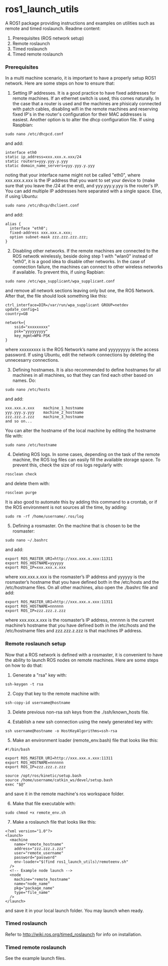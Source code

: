 # ros1_launch_utils

A ROS1 package providing instructions and examples on utilities such as remote and timed roslaunch. Readme content:
1. Prerequisites (ROS network setup)
2. Remote roslaunch
3. Timed roslaunch
4. Timed remote roslaunch

### Prerequisites

In a multi machine scenario, it is important to have a properly setup ROS1 network. Here are some steps on how to ensure that:

1.  Setting IP addresses. It is a good practice to have fixed addresses for remote machines. If an ethernet switch is used, this comes naturally. In the case that a router is used and the machines are phisicaly connected with patch cables, disabling wifi in the remote machines and reserving fixed IP's in the router's configuration for their MAC addresses is easiest. Another option is to alter the dhcp configuration file. If using Raspbian:
```
sudo nano /etc/dhcpcd.conf
```
and add:
```
interface eth0
static ip_address=xxx.xxx.x.xxx/24
static routers=yyy.yyy.y.yyy
static domain_name_servers=yyy.yyy.y.yyy
```
noting that your interface name might not be called "eth0", where xxx.xxx.x.xxx is the IP address that you want to set your device to (make sure that you leave the /24 at the end), and yyy.yyy.y.yyy is the router's IP. You can add multiple IP addresses here separated with a single space. Else, if using Ubuntu:
```
sudo nano /etc/dhcp/dhclient.conf 
```
and add:
```
alias {
  interface "eth0";
  fixed-address xxx.xxx.x.xxx;
  option subnet-mask zzz.zzz.zzz.zzz;
}

```

2. Disabling other networks. If the remote machines are connected to the ROS netwotk wirelessly, beside doing step 1 with "wlan0" instead of "eth0", it is a good idea to disable other networks. In the case of connection failure, the machines can connect to other wireless networks if available. To prevent this, if using Rapbian:
```
sudo nano /etc/wpa_supplicant/wpa_supplicant.conf
``` 
and remove all network sections leaving only but one, the ROS Network. After that, the file should look something like this:
```
ctrl_interface=DIR=/var/run/wpa_supplicant GROUP=netdev
update_config=1
country=GB

network={
    ssid="xxxxxxxxx"
    psk="yyyyyyyyy"
    key_mgmt=WPA-PSK
}
```
where xxxxxxxxx is the ROS Network’s name and yyyyyyyyy is the access password. If using Ubuntu, edit the network connections by deleting the unnecesarry connections.

3. Defining hostnames. It is also recommended to define hostnames for all machines in all machines, so that they can find each other based on names. Do:
```
sudo nano /etc/hosts
```
and add:
```
xxx.xxx.x.xxx    machine_1_hostname
yyy.yyy.y.yyy    machine_2_hostname
zzz.zzz.z.zzz    machine_3_hostname
and so on...
```
You can alter the hostname of the local machine by editing the hostname file with:
```
sudo nano /etc/hostname
```

4. Deleting ROS logs. In some cases, depending on the task of the remote machine, the ROS log files can easily fill the available storage space. To prevent this, check the size of ros logs regularly with:
```
rosclean check
```
and delete them with:
```
rosclean purge
```
It is also good to automate this by adding this command to a crontab, or if the ROS environment is not sources all the time, by adding:
```
sudo rm -rf /home/username/.ros/log
```

5. Defining a rosmaster. On the machine that is chosen to be the rosmaster:
```
sudo nano ~/.bashrc
```
and add:
```
export ROS_MASTER_URI=http://xxx.xxx.x.xxx:11311
export ROS_HOSTNAME=yyyyyy
export ROS_IP=xxx.xxx.x.xxx
```
where xxx.xxx.x.xxx is the rosmaster’s IP address and yyyyyy is the rosmaster’s hostname that you have defined both in the /etc/hosts and the /etc/hostname files. On all other machines, also open the ./bashrc file and add:
```
export ROS_MASTER_URI=http://xxx.xxx.x.xxx:11311
export ROS_HOSTNAME=nnnnnn
export ROS_IP=zzz.zzz.z.zzz
```
where xxx.xxx.x.xxx is the rosmaster’s IP address, nnnnnn is the current machine’s hostname that you have defined both in the /etc/hosts and the /etc/hostname files and zzz.zzz.z.zzz is that machines IP address.

### Remote roslaunch setup

Now that a ROS network is defined with a rosmaster, it is convenient to have the ability to launch ROS nodes on remote machines. Here are some steps on how to do that:

1. Generate a "rsa" key with:
```
ssh-keygen -t rsa
```

2. Copy that key to the remote machine with:
```
ssh-copy-id username@hostname
```

3. Delete previous non-rsa ssh keys from the ./ssh/known_hosts file.

4. Establish a new ssh connection using the newly generated key with:
```
ssh username@hostname -o HostKeyAlgorithms=ssh-rsa
```

5. Make an environment loader (remote_env.bash) file that looks like this:
```
#!/bin/bash

export ROS_MASTER_URI=http://xxx.xxx.x.xxx:11311
export ROS_HOSTNAME=nnnnnn
export ROS_IP=zzz.zzz.z.zzz

source /opt/ros/kinetic/setup.bash
source /home/username/catkin_ws/devel/setup.bash
exec "$@"
```
and save it in the remote machine's ros workspace folder.

6. Make that file executable with:
```
sudo chmod +x remote_env.sh
```

7. Make a roslaunch file that looks like this:
```
<?xml version="1.0"?>
<launch>
  <machine
    name="remote_hostname"
    address="zzz.zzz.z.zzz"
    user="remote_username"
    password="password"
    env-loader="$(find ros1_launch_utils)/remoteenv.sh"
  />
  <!-- Example node launch -->
  <node
    machine="remote_hostname"
    name="node_name"
    pkg="package_name"
    type="file_name"
  />
</launch>
```
and save it in your local launch folder. You may launch when ready.

### Timed roslaunch

Refer to <http://wiki.ros.org/timed_roslaunch> for info on installation.

### Timed remote roslaunch

See the example launch files.



